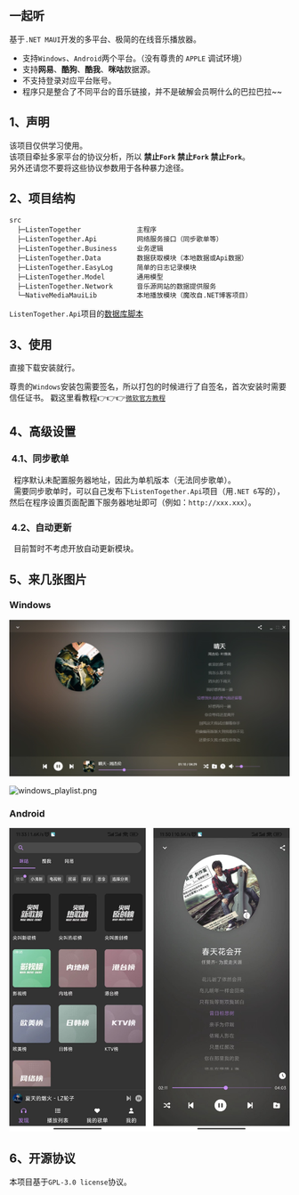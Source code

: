## 一起听
基于`.NET MAUI`开发的多平台、极简的在线音乐播放器。  

* 支持`Windows`、`Android`两个平台。（没有尊贵的 `APPLE` 调试环境）  
* 支持**网易**、**酷狗**、**酷我**、**咪咕**数据源。  
* 不支持登录对应平台账号。  
* 程序只是整合了不同平台的音乐链接，并不是破解会员啊什么的巴拉巴拉~~  

## 1、声明
该项目仅供学习使用。  
该项目牵扯多家平台的协议分析，所以 **禁止`Fork` 禁止`Fork` 禁止`Fork`**。  
另外还请您不要将这些协议参数用于各种暴力途径。 

## 2、项目结构
```txt
src
  ├─ListenTogether              主程序
  ├─ListenTogether.Api          网络服务接口（同步歌单等）
  ├─ListenTogether.Business     业务逻辑
  ├─ListenTogether.Data         数据获取模块（本地数据或Api数据）
  ├─ListenTogether.EasyLog      简单的日志记录模块
  ├─ListenTogether.Model        通用模型
  ├─ListenTogether.Network      音乐源网站的数据提供服务
  └─NativeMediaMauiLib          本地播放模块（魔改自.NET博客项目）
```

`ListenTogether.Api`项目的[数据库脚本](https://github.com/JiuLing-zhang/ListenTogether/blob/main/docs/design/api_database.md)  

## 3、使用
直接下载安装就行。  

尊贵的`Windows`安装包需要签名，所以打包的时候进行了自签名，首次安装时需要信任证书。
戳这里看教程👉👉👉[`微软官方教程`](https://docs.microsoft.com/zh-cn/dotnet/maui/windows/deployment/overview#installing-the-app)  

## 4、高级设置
### &nbsp;4.1、同步歌单
&nbsp;&nbsp;程序默认未配置服务器地址，因此为单机版本（无法同步歌单）。  
&nbsp;&nbsp;需要同步歌单时，可以自己发布下`ListenTogether.Api`项目（用`.NET 6`写的），然后在程序设置页面配置下服务器地址即可（例如：`http://xxx.xxx`）。  
### &nbsp;4.2、自动更新
&nbsp;&nbsp;目前暂时不考虑开放自动更新模块。  

## 5、来几张图片

### Windows

![win_playing.png](https://github.com/JiuLing-zhang/ListenTogether/raw/main/docs/resources/images/windows_playing.png)  

![windows_playlist.png](https://github.com/JiuLing-zhang/ListenTogether/raw/main/docs/resources/images/windows_playlist.png)  

### Android

![phone_playing.jpg](https://github.com/JiuLing-zhang/ListenTogether/raw/main/docs/resources/images/android.png)  

## 6、开源协议
本项目基于`GPL-3.0 license`协议。  